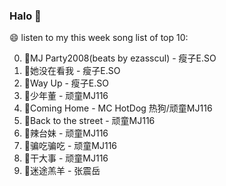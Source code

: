 

### Halo 👋

😄 listen to my this week song list of top 10:

0. 🌈MJ Party2008(beats by ezasscul) - 瘦子E.SO
1. 🌈她没在看我 - 瘦子E.SO
2. 🌈Way Up - 瘦子E.SO
3. 🌈少年董  - 顽童MJ116
4. 🌈Coming Home - MC HotDog 热狗/顽童MJ116
5. 🌈Back to the street - 顽童MJ116
6. 🌈辣台妹 - 顽童MJ116
7. 🌈骗吃骗吃 - 顽童MJ116
8. 🌈干大事  - 顽童MJ116
9. 🌈迷途羔羊 - 张震岳

